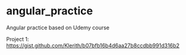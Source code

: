 # angular_practice
Angular practice based on Udemy course

Project 1: https://gist.github.com/Klerith/b07bfb16b4d6aa27b8ccdbb991d316b2
